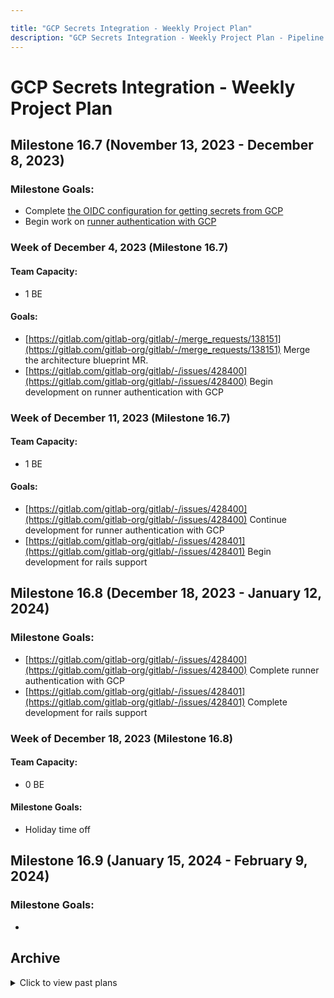 ```yaml
---

title: "GCP Secrets Integration - Weekly Project Plan"
description: "GCP Secrets Integration - Weekly Project Plan - Pipeline Security Group"
---
```








# GCP Secrets Integration - Weekly Project Plan

## Milestone 16.7 (November 13, 2023 - December 8, 2023)

### Milestone Goals:
- Complete [the OIDC configuration for getting secrets from GCP](https://gitlab.com/gitlab-org/gitlab/-/issues/428402)
- Begin work on [runner authentication with GCP](https://gitlab.com/gitlab-org/gitlab/-/issues/428400)

### Week of  December 4, 2023 (Milestone 16.7)

#### Team Capacity:
- 1 BE

#### Goals:
- [https://gitlab.com/gitlab-org/gitlab/-/merge_requests/138151](https://gitlab.com/gitlab-org/gitlab/-/merge_requests/138151) Merge the architecture blueprint MR.
- [https://gitlab.com/gitlab-org/gitlab/-/issues/428400](https://gitlab.com/gitlab-org/gitlab/-/issues/428400) Begin development on runner authentication with GCP

### Week of  December 11, 2023 (Milestone 16.7)

#### Team Capacity:
- 1 BE

#### Goals:
- [https://gitlab.com/gitlab-org/gitlab/-/issues/428400](https://gitlab.com/gitlab-org/gitlab/-/issues/428400) Continue development for runner authentication with GCP
- [https://gitlab.com/gitlab-org/gitlab/-/issues/428401](https://gitlab.com/gitlab-org/gitlab/-/issues/428401) Begin development for rails support

## Milestone 16.8 (December 18, 2023 - January 12, 2024)

### Milestone Goals:
- [https://gitlab.com/gitlab-org/gitlab/-/issues/428400](https://gitlab.com/gitlab-org/gitlab/-/issues/428400) Complete runner authentication with GCP
- [https://gitlab.com/gitlab-org/gitlab/-/issues/428401](https://gitlab.com/gitlab-org/gitlab/-/issues/428401) Complete development for rails support

### Week of  December 18, 2023 (Milestone 16.8)

#### Team Capacity:
- 0 BE

#### Milestone Goals:
- Holiday time off

## Milestone 16.9 (January 15, 2024 - February 9, 2024)

### Milestone Goals:
-

## Archive

<details><summary>Click to view past plans</summary>

### Week of  November 20, 2023 (Milestone 16.7)

#### Team Capacity:
- 1 BE

#### Goals:
- [https://gitlab.com/gitlab-org/gitlab/-/issues/428402](https://gitlab.com/gitlab-org/gitlab/-/issues/428402) Create POC and proposed solution for the integration with GCP Secrets Manager using GCP Workload Identity Pool.

### Week of  November 27, 2023 (Milestone 16.7)

#### Team Capacity:
- 1 BE

#### Goals:
- [https://gitlab.com/gitlab-org/gitlab/-/issues/428402](https://gitlab.com/gitlab-org/gitlab/-/issues/428402) Finalize the proposed solution. We would have a clear understanding of what changes are needed on Rails, what information would be sent by Rails to Runner in the job payload, how Runner would use this job payload to authenticate to GCP and access the secrets.

</details